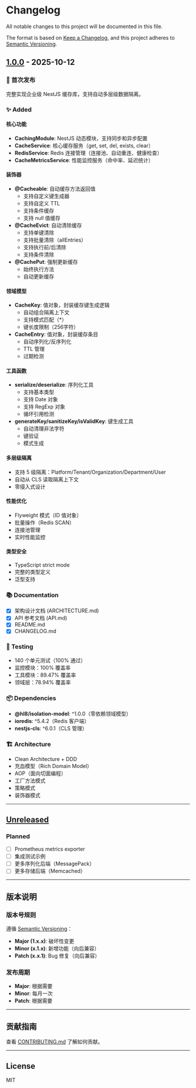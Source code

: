 # Changelog

All notable changes to this project will be documented in this file.

The format is based on [Keep a Changelog](https://keepachangelog.com/en/1.0.0/),
and this project adheres to [Semantic Versioning](https://semver.org/spec/v2.0.0.html).

## [1.0.0] - 2025-10-12

### 🎉 首次发布

完整实现企业级 NestJS 缓存库，支持自动多层级数据隔离。

### ✨ Added

#### 核心功能

- **CachingModule**: NestJS 动态模块，支持同步和异步配置
- **CacheService**: 核心缓存服务（get, set, del, exists, clear）
- **RedisService**: Redis 连接管理（连接池、自动重连、健康检查）
- **CacheMetricsService**: 性能监控服务（命中率、延迟统计）

#### 装饰器

- **@Cacheable**: 自动缓存方法返回值
  - 支持自定义键生成器
  - 支持自定义 TTL
  - 支持条件缓存
  - 支持 null 值缓存
- **@CacheEvict**: 自动清除缓存
  - 支持单键清除
  - 支持批量清除（allEntries）
  - 支持执行前/后清除
  - 支持条件清除
- **@CachePut**: 强制更新缓存
  - 始终执行方法
  - 自动更新缓存

#### 领域模型

- **CacheKey**: 值对象，封装缓存键生成逻辑
  - 自动组合隔离上下文
  - 支持模式匹配（\*）
  - 键长度限制（256字符）
- **CacheEntry**: 值对象，封装缓存条目
  - 自动序列化/反序列化
  - TTL 管理
  - 过期检测

#### 工具函数

- **serialize/deserialize**: 序列化工具
  - 支持基本类型
  - 支持 Date 对象
  - 支持 RegExp 对象
  - 循环引用检测
- **generateKey/sanitizeKey/isValidKey**: 键生成工具
  - 自动清理非法字符
  - 键验证
  - 模式生成

#### 多层级隔离

- 支持 5 级隔离：Platform/Tenant/Organization/Department/User
- 自动从 CLS 读取隔离上下文
- 零侵入式设计

#### 性能优化

- Flyweight 模式（ID 值对象）
- 批量操作（Redis SCAN）
- 连接池管理
- 实时性能监控

#### 类型安全

- TypeScript strict mode
- 完整的类型定义
- 泛型支持

### 📚 Documentation

- [x] 架构设计文档 (ARCHITECTURE.md)
- [x] API 参考文档 (API.md)
- [x] README.md
- [x] CHANGELOG.md

### 🧪 Testing

- 140 个单元测试（100% 通过）
- 监控模块：100% 覆盖率
- 工具模块：89.47% 覆盖率
- 领域层：78.94% 覆盖率

### 📦 Dependencies

- **@hl8/isolation-model**: ^1.0.0（零依赖领域模型）
- **ioredis**: ^5.4.2（Redis 客户端）
- **nestjs-cls**: ^6.0.1（CLS 管理）

### 🏗️ Architecture

- Clean Architecture + DDD
- 充血模型（Rich Domain Model）
- AOP（面向切面编程）
- 工厂方法模式
- 策略模式
- 装饰器模式

---

## [Unreleased]

### Planned

- [ ] Prometheus metrics exporter
- [ ] 集成测试示例
- [ ] 更多序列化后端（MessagePack）
- [ ] 更多存储后端（Memcached）

---

## 版本说明

### 版本号规则

遵循 [Semantic Versioning](https://semver.org/)：

- **Major (1.x.x)**: 破坏性变更
- **Minor (x.1.x)**: 新增功能（向后兼容）
- **Patch (x.x.1)**: Bug 修复（向后兼容）

### 发布周期

- **Major**: 根据需要
- **Minor**: 每月一次
- **Patch**: 根据需要

---

## 贡献指南

查看 [CONTRIBUTING.md](../../CONTRIBUTING.md) 了解如何贡献。

---

## License

MIT

[1.0.0]: https://github.com/your-org/hl8/releases/tag/nestjs-caching-v1.0.0
[Unreleased]: https://github.com/your-org/hl8/compare/nestjs-caching-v1.0.0...HEAD
